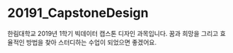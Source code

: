 # 20191_CapstoneDesign
한림대학교 2019년 1학기 빅데이터 캡스톤 디자인 과목입니다.
꿈과 희망을 그리고
효율적인 방법을 찾아 스터디하는 수업이 되었으면 좋겠어요.
